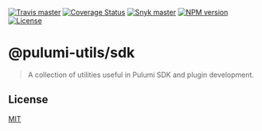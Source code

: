 [![Travis master](https://img.shields.io/travis/neoskop/pulumi-utils/master.svg)](https://travis-ci.org/neoskop/pulumi-utils)
[![Coverage Status](https://coveralls.io/repos/github/neoskop/pulumi-utils/badge.svg)](https://coveralls.io/github/neoskop/pulumi-utils)
[![Snyk master](https://snyk.io/test/github/neoskop/pulumi-utils/master/badge.svg)](https://snyk.io/test/github/neoskop/pulumi-utils/master)
[![NPM version][npm-badge-sdk]][npm-link-sdk]
[![License][licence-sdk]][licence-link]

# @pulumi-utils/sdk

> A collection of utilities useful in Pulumi SDK and plugin development.

## License

[MIT][licence-link]

[npm-badge-sdk]: https://img.shields.io/npm/v/@pulumi-utils/sdk
[npm-link-sdk]: https://npmjs.com/package/@pulumi-utils/sdk
[licence-link]: https://github.com/neoskop/pulumi-utils/blob/master/LICENSE
[licence-sdk]: https://img.shields.io/npm/l/%40neoskop%2Fpulumi-utils-sdk
